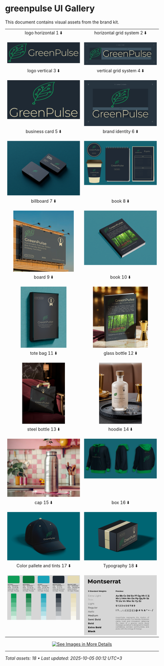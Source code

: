# greenpulse UI Gallery

This document contains visual assets from the brand kit.

<table>
  <tr>
    <td width="50%" valign="top" align="center">
      logo horizontal 1 ⬇️<br><br>
      <img src="logo/logo-horizontal-1.webp" alt="logo horizontal 1 ⬇️" style="max-height:200px; width:auto;">
    </td>
    <td width="50%" valign="top" align="center">
      horizontal grid system 2 ⬇️<br><br>
      <img src="logo/horizontal-grid-system-2.webp" alt="horizontal grid system 2 ⬇️" style="max-height:200px; width:auto;">
    </td>
  </tr>
  <tr>
    <td width="50%" valign="top" align="center">
      logo vertical 3 ⬇️<br><br>
      <img src="logo/logo-vertical-3.webp" alt="logo vertical 3 ⬇️" style="max-height:200px; width:auto;">
    </td>
    <td width="50%" valign="top" align="center">
      vertical grid system 4 ⬇️<br><br>
      <img src="logo/vertical-grid-system-4.webp" alt="vertical grid system 4 ⬇️" style="max-height:200px; width:auto;">
    </td>
  </tr>
  <tr>
    <td width="50%" valign="top" align="center">
      business card 5 ⬇️<br><br>
      <img src="mockups/business-card-5.webp" alt="business card 5 ⬇️" style="max-height:200px; width:auto;">
    </td>
    <td width="50%" valign="top" align="center">
      brand identity 6 ⬇️<br><br>
      <img src="mockups/brand-identity-6.webp" alt="brand identity 6 ⬇️" style="max-height:200px; width:auto;">
    </td>
  </tr>
  <tr>
    <td width="50%" valign="top" align="center">
      billboard 7 ⬇️<br><br>
      <img src="mockups/billboard-7.webp" alt="billboard 7 ⬇️" style="max-height:200px; width:auto;">
    </td>
    <td width="50%" valign="top" align="center">
      book 8 ⬇️<br><br>
      <img src="mockups/book-8.webp" alt="book 8 ⬇️" style="max-height:200px; width:auto;">
    </td>
  </tr>
  <tr>
    <td width="50%" valign="top" align="center">
      board 9 ⬇️<br><br>
      <img src="mockups/board-9.webp" alt="board 9 ⬇️" style="max-height:200px; width:auto;">
    </td>
    <td width="50%" valign="top" align="center">
      book 10 ⬇️<br><br>
      <img src="mockups/book-10.webp" alt="book 10 ⬇️" style="max-height:200px; width:auto;">
    </td>
  </tr>
  <tr>
    <td width="50%" valign="top" align="center">
      tote bag 11 ⬇️<br><br>
      <img src="mockups/tote-bag-11.webp" alt="tote bag 11 ⬇️" style="max-height:200px; width:auto;">
    </td>
    <td width="50%" valign="top" align="center">
      glass bottle 12 ⬇️<br><br>
      <img src="mockups/glass-bottle-12.webp" alt="glass bottle 12 ⬇️" style="max-height:200px; width:auto;">
    </td>
  </tr>
  <tr>
    <td width="50%" valign="top" align="center">
      steel bottle 13 ⬇️<br><br>
      <img src="mockups/steel-bottle-13.webp" alt="steel bottle 13 ⬇️" style="max-height:200px; width:auto;">
    </td>
    <td width="50%" valign="top" align="center">
      hoodie 14 ⬇️<br><br>
      <img src="mockups/hoodie-14.webp" alt="hoodie 14 ⬇️" style="max-height:200px; width:auto;">
    </td>
  </tr>
  <tr>
    <td width="50%" valign="top" align="center">
      cap 15 ⬇️<br><br>
      <img src="mockups/cap-15.webp" alt="cap 15 ⬇️" style="max-height:200px; width:auto;">
    </td>
    <td width="50%" valign="top" align="center">
      box 16 ⬇️<br><br>
      <img src="mockups/box-16.webp" alt="box 16 ⬇️" style="max-height:200px; width:auto;">
    </td>
  </tr>
  <tr>
    <td width="50%" valign="top" align="center">
      Color pallete and tints 17 ⬇️<br><br>
      <img src="color-pallete-and-typography/Color-pallete-and-tints-17.webp" alt="Color pallete and tints 17 ⬇️" style="max-height:200px; width:auto;">
    </td>
    <td width="50%" valign="top" align="center">
      Typography 18 ⬇️<br><br>
      <img src="color-pallete-and-typography/Typography-18.webp" alt="Typography 18 ⬇️" style="max-height:200px; width:auto;">
    </td>
  </tr>
</table>

<p align="center">
  <a href="./">
    <img src="https://img.shields.io/badge/See%20Images%20in%20More%20Details-2b90d9" alt="See Images in More Details" width="240" height="50">
  </a>
</p>

---
*Total assets: 18 • Last updated: 2025-10-05 00:12 UTC+3*
